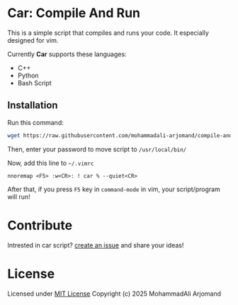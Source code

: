 # Car: Compile And Run
This is a simple script that compiles and runs your code. It especially designed for vim.

Currently **Car** supports these languages:
- C++
- Python
- Bash Script

## Installation
Run this command:
```bash
wget https://raw.githubusercontent.com/mohammadali-arjomand/compile-and-run/refs/heads/main/car.sh && sudo mv ./car.sh /usr/local/bin/car
```
Then, enter your password to move script to `/usr/local/bin/`

Now, add this line to `~/.vimrc`
```vimscript
nnoremap <F5> :w<CR>: ! car % --quiet<CR>
```
After that, if you press `F5` key in `command-mode` in vim, your script/program will run!

# Contribute
Intrested in car script? [create an issue](https://github.com/mohammadali-arjomand/compile-and-run/issues/new) and share your ideas!

# License
Licensed under [MIT License](LICENSE)
Copyright (c) 2025 MohammadAli Arjomand

